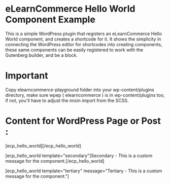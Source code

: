 # eLearnCommerce Hello World Component Example

This is a simple WordPress plugin that registers an eLearnCommerce Hello World component, and creates a shortcode for it.
It shows the simplicity in connecting the WordPress editor for shortcodes into creating components, these same components can be easily registered to work with the Gutenberg builder, and be a block.

# Important 

Copy elearncommerce-playground folder into your wp-content/plugins directory, make sure wpep ( elearncommerce ) is in wp-content/plugins too, if not, you'll have to adjust the mixin import from the SCSS.

# Content for WordPress Page or Post : 

[ecp_hello_world][/ecp_hello_world]

[ecp_hello_world template="secondary"]Secondary - This is a custom message for the component.[/ecp_hello_world]

[ecp_hello_world template="tertiary" message="Tertiary - This is a custom message for the component."]
